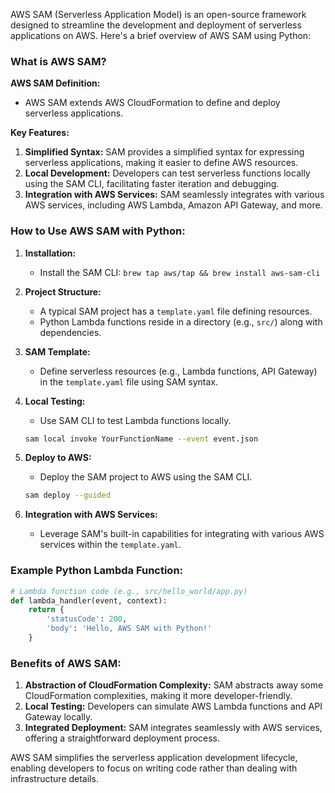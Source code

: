 AWS SAM (Serverless Application Model) is an open-source framework designed to streamline the development and deployment of serverless applications on AWS. Here's a brief overview of AWS SAM using Python:

### What is AWS SAM?

**AWS SAM Definition:**
- AWS SAM extends AWS CloudFormation to define and deploy serverless applications.

**Key Features:**
1. **Simplified Syntax:** SAM provides a simplified syntax for expressing serverless applications, making it easier to define AWS resources.
2. **Local Development:** Developers can test serverless functions locally using the SAM CLI, facilitating faster iteration and debugging.
3. **Integration with AWS Services:** SAM seamlessly integrates with various AWS services, including AWS Lambda, Amazon API Gateway, and more.

### How to Use AWS SAM with Python:

1. **Installation:**
   - Install the SAM CLI: `brew tap aws/tap && brew install aws-sam-cli`

2. **Project Structure:**
   - A typical SAM project has a `template.yaml` file defining resources.
   - Python Lambda functions reside in a directory (e.g., `src/`) along with dependencies.

3. **SAM Template:**
   - Define serverless resources (e.g., Lambda functions, API Gateway) in the `template.yaml` file using SAM syntax.

4. **Local Testing:**
   - Use SAM CLI to test Lambda functions locally.
   ```bash
   sam local invoke YourFunctionName --event event.json
   ```

5. **Deploy to AWS:**
   - Deploy the SAM project to AWS using the SAM CLI.
   ```bash
   sam deploy --guided
   ```

6. **Integration with AWS Services:**
   - Leverage SAM's built-in capabilities for integrating with various AWS services within the `template.yaml`.

### Example Python Lambda Function:

```python
# Lambda function code (e.g., src/hello_world/app.py)
def lambda_handler(event, context):
    return {
        'statusCode': 200,
        'body': 'Hello, AWS SAM with Python!'
    }
```

### Benefits of AWS SAM:

1. **Abstraction of CloudFormation Complexity:** SAM abstracts away some CloudFormation complexities, making it more developer-friendly.
2. **Local Testing:** Developers can simulate AWS Lambda functions and API Gateway locally.
3. **Integrated Deployment:** SAM integrates seamlessly with AWS services, offering a straightforward deployment process.

AWS SAM simplifies the serverless application development lifecycle, enabling developers to focus on writing code rather than dealing with infrastructure details.